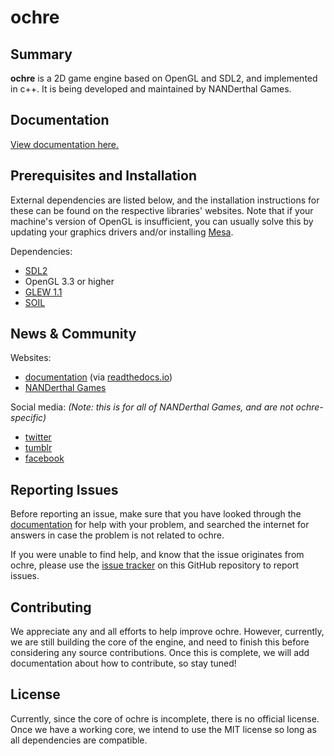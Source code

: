 # ochre

## Summary

**ochre** is a 2D game engine based on OpenGL and SDL2, and implemented in c++. It is being developed and maintained by NANDerthal Games.

## Documentation

[View documentation here.](http://ochre.readthedocs.io/)

## Prerequisites and Installation

External dependencies are listed below, and the installation instructions for these can be found on the respective libraries' websites. Note that if your machine's version of OpenGL is insufficient, you can usually solve this by updating your graphics drivers and/or installing [Mesa](http://www.mesa3d.org/).

Dependencies:

* [SDL2](www.libsdl.org)
* OpenGL 3.3 or higher
* [GLEW 1.1](http://glew.sourceforge.net)
* [SOIL](http://www.lonesock.net/soil.html)

## News & Community

Websites:

* [documentation](http://ochre.readthedocs.io/) (via [readthedocs.io](http://ochre.readthedocs.io/en/latest/))
* [NANDerthal Games](http://www.nanderthal.com/)

Social media: *(Note: this is for all of NANDerthal Games, and are not ochre-specific)*

* [twitter](https://twitter.com/nanderthalgames)
* [tumblr](http://nanderthal.tumblr.com/)
* [facebook](https://www.facebook.com/NANDerthal)

## Reporting Issues

Before reporting an issue, make sure that you have looked through the [documentation](http://ochre.readthedocs.io/) for help with your problem, and searched the internet for answers in case the problem is not related to ochre.

If you were unable to find help, and know that the issue originates from ochre, please use the [issue tracker](https://github.com/NANDerthal/ochre/issues) on this GitHub repository to report issues.

## Contributing

We appreciate any and all efforts to help improve ochre. However, currently, we are still building the core of the engine, and need to finish this before considering any source contributions. Once this is complete, we will add documentation about how to contribute, so stay tuned!

## License

Currently, since the core of ochre is incomplete, there is no official license. Once we have a working core, we intend to use the MIT license so long as all dependencies are compatible.

